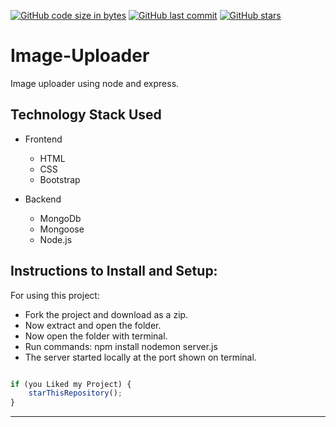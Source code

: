 [![GitHub code size in bytes](https://img.shields.io/github/languages/code-size/yasharthratan/Image-Uploader?logo=github&style=social)](https://github.com/yasharthratan/) [![GitHub last commit](https://img.shields.io/github/last-commit/yasharthratan/Image-Uploader?style=social&logo=git)](https://github.com/yasharthratan/) [![GitHub stars](https://img.shields.io/github/stars/yasharthratan/Image-Uploader?style=social)](https://github.com/yasharthratan/Image-Uploader/stargazers)

# Image-Uploader
Image uploader using node and express.

## Technology Stack Used
- Frontend
  - HTML
  - CSS
  - Bootstrap
  
- Backend
  - MongoDb
  - Mongoose
  - Node.js

## Instructions to Install and Setup:
For using this project:

- Fork the project and download as a zip.
- Now extract and open the folder.
- Now open the folder with terminal.
- Run commands: npm install nodemon server.js
- The server started locally at the port shown on terminal.


```javascript

if (you Liked my Project) {
    starThisRepository();
}

```

-----------

